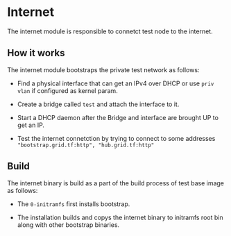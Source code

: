 # Internet

The internet module is responsible to connetct test node to the internet.

## How it works

The internet module bootstraps the private test network as follows:

- Find a physical interface that can get an IPv4 over DHCP or use `priv vlan` if configured as kernel param.

- Create a bridge called `test` and attach the interface to it.

- Start a DHCP daemon after the Bridge and interface are brought UP to get an IP.

- Test the internet connetction by trying to connect to some addresses `"bootstrap.grid.tf:http", "hub.grid.tf:http"`

## Build

The internet binary is build as a part of the build process of test base image as follows:

- The `0-initramfs` first installs bootstrap.

- The installation builds and copys the internet binary to initramfs root bin along with other bootstrap binaries.
